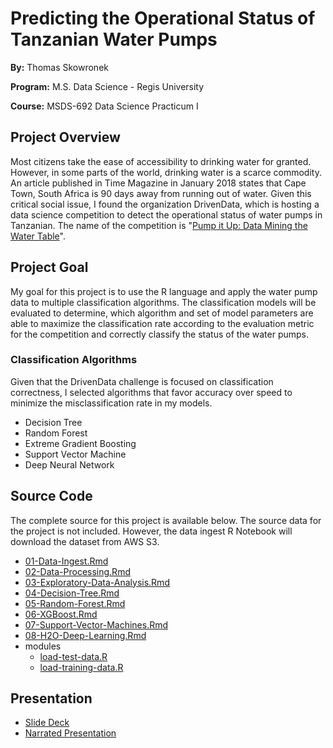 # Predicting the Operational Status of Tanzanian Water Pumps
**By:** Thomas Skowronek

**Program:** M.S. Data Science - Regis University

**Course:** MSDS-692 Data Science Practicum I


## Project Overview
Most citizens take the ease of accessibility to drinking water for granted.  However, in some parts of the world, drinking water is a scarce commodity.  An article published in Time Magazine in January 2018 states that Cape Town, South Africa is 90 days away from running out of water.   Given this critical social issue, I found the organization DrivenData, which is hosting a data science competition to detect the operational status of water pumps in Tanzanian.  The name of the competition is "[Pump it Up: Data Mining the Water Table](https://www.drivendata.org/competitions/7/pump-it-up-data-mining-the-water-table/)".

## Project Goal
My goal for this project is to use the R language and apply the water pump data to multiple classification algorithms.  The classification models will be evaluated to determine, which algorithm and set of model parameters are able to maximize the classification rate according to the evaluation metric for the competition and correctly classify the status of the water pumps.

### Classification Algorithms
Given that the DrivenData challenge is focused on classification correctness, I selected algorithms that favor accuracy over speed to minimize the misclassification rate in my models.

* Decision Tree
* Random Forest
* Extreme Gradient Boosting
* Support Vector Machine
* Deep Neural Network


## Source Code
The complete source for this project is available below.  The source data for the project is not included.  However, the data ingest R Notebook will download the dataset from AWS S3.

* [01-Data-Ingest.Rmd](src/01-Data-Ingest.Rmd)
* [02-Data-Processing.Rmd](src/02-Data-Processing.Rmd)
* [03-Exploratory-Data-Analysis.Rmd](src/03-Exploratory-Data-Analysis.Rmd)
* [04-Decision-Tree.Rmd](src/04-Decision-Tree.Rmd)
* [05-Random-Forest.Rmd](src/05-Random-Forest.Rmd)
* [06-XGBoost.Rmd](src/06-XGBoost.Rmd)
* [07-Support-Vector-Machines.Rmd](src/07-Support-Vector-Machines.Rmd)
* [08-H2O-Deep-Learning.Rmd](src/08-H2O-Deep-Learning.Rmd)
* modules
  * [load-test-data.R](src/modules/load-test-data.R)
  * [load-training-data.R](src/modules/load-training-data.R)


## Presentation
* [Slide Deck](presentation/TSkowronek_MSDS692_Presentation.pdf)
* [Narrated Presentation](https://youtu.be/RE52IcqRRUQ)